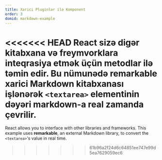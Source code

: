 ```yaml
---
title: Xarici Pluginlər ilə Komponent
order: 3
domid: markdown-example
---
```


<<<<<<< HEAD
React sizə digər kitabxana və freymvorklara inteqrasiya etmək üçün metodlar ilə təmin edir. Bu nümunədə **remarkable** xarici Markdown kitabxanası işlənərək `<textarea>` elementinin dəyəri markdown-a real zamanda çevrilir.
=======
React allows you to interface with other libraries and frameworks. This example uses **remarkable**, an external Markdown library, to convert the `<textarea>`'s value in real time.
>>>>>>> 61b96a2f24d6c64851ee747e99d5ea7629059ec6
